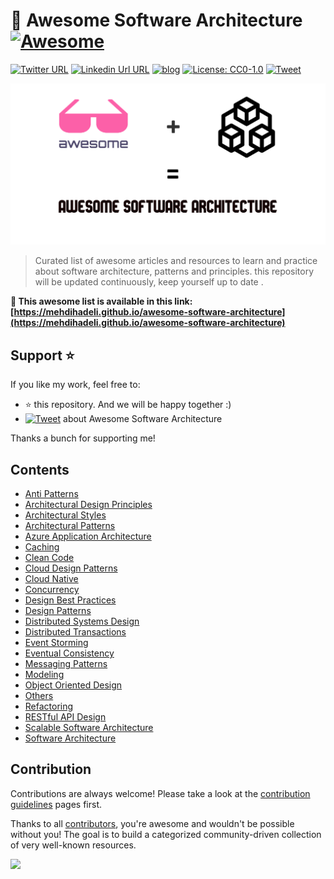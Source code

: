 # 🎨 Awesome Software Architecture [![Awesome](https://awesome.re/badge-flat2.svg)](https://awesome.re)

[![Twitter URL](https://img.shields.io/badge/-@mehdi_hadeli-%231DA1F2?style=flat-square&logo=twitter&logoColor=ffffff)](https://twitter.com/mehdi_hadeli)
[![Linkedin Url URL](https://img.shields.io/badge/-mehdihadeli-blue?style=flat-square&logo=linkedin&logoColor=ffffff)](https://www.linkedin.com/in/mehdihadeli/)
[![blog](https://img.shields.io/badge/blog-dotnetuniversity.com-brightgreen?style=flat-square)](https://dotnetuniversity.com/)
[![License: CC0-1.0](https://img.shields.io/badge/License-CC0%201.0-brightgreen.svg?style=flat-square)](http://creativecommons.org/publicdomain/zero/1.0/)
[![Tweet](https://img.shields.io/twitter/url/http/shields.io.svg?style=social)][tweet]

![](./banner.png)

> Curated list of awesome articles and resources to learn and practice about software architecture, patterns and principles. this repository will be updated continuously, keep yourself up to date .

**🚀 This awesome list is available in this link:**
**[https://mehdihadeli.github.io/awesome-software-architecture](https://mehdihadeli.github.io/awesome-software-architecture)**

## Support ⭐

If you like my work, feel free to:

- ⭐ this repository. And we will be happy together :)
- [![Tweet](https://img.shields.io/twitter/url/http/shields.io.svg?style=social)][tweet] about Awesome Software Architecture

Thanks a bunch for supporting me!

[tweet]: https://twitter.com/intent/tweet?url=https://github.com/mehdihadeli/awesome-software-architecture&text=A%20curated%20list%20of%20awesome%20articles%20and%20resources%20to%20learn%20and%20practice%20about%20software%20architecture%2C%20patterns%2C%20and%20principles&hashtags=dotnetcore,dotnet,csharp,microservices,netcore,aspnetcore,ddd,cqrs,softwarearchitecture,designpatterns,modularmonolith

## Contents

- [Anti Patterns](docs/anti-patterns/index.md)
- [Architectural Design Principles](docs/architectural-design-principles/index.md)
- [Architectural Styles](docs/architectural-style/index.md)
- [Architectural Patterns](docs/architectural-patterns/architectural-patterns.md)
- [Azure Application Architecture](docs/azure/index.md)
- [Caching](docs/caching.md)
- [Clean Code](docs/clean-code.md)
- [Cloud Design Patterns](docs/cloud-design-patterns/index.md)
- [Cloud Native](docs/cloud-native/index.md)
- [Concurrency](docs/concurrency.md)
- [Design Best Practices](docs/design-best-practices/index.md)
- [Design Patterns](docs/design-patterns/index.md)
- [Distributed Systems Design](docs/distributed-systems-design.md)
- [Distributed Transactions](docs/distributed-transactions.md)
- [Event Storming](docs/event-storming.md)
- [Eventual Consistency](docs/eventual-consistency.md)
- [Messaging Patterns](docs/messaging/messaging.md)
- [Modeling](docs/modeling/index.md)
- [Object Oriented Design](docs/object-oriented-design.md)
- [Others](docs/others.md)
- [Refactoring](docs/refactoring.md)
- [RESTful API Design](docs/rest.md)
- [Scalable Software Architecture](docs/scalable-software-architecture.md)
- [Software Architecture](docs/software-architecture.md)

## Contribution

Contributions are always welcome! Please take a look at the [contribution guidelines](https://github.com/mehdihadeli/awesome-software-architecture/blob/main/contributing.md) pages first.

Thanks to all [contributors](https://github.com/mehdihadeli/awesome-software-architecture/graphs/contributors), you're awesome and wouldn't be possible without you! The goal is to build a categorized community-driven collection of very well-known resources.

<a href="https://github.com/mehdihadeli/awesome-software-architecture/graphs/contributors"><img src="https://opencollective.com/awesome-software-architecture/contributors.svg?width=882&button=false" /></a>
